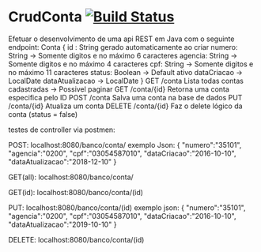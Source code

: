 # CrudConta [![Build Status](https://travis-ci.org/LucasBrizola/CrudConta.svg?branch=master)](https://travis-ci.org/LucasBrizola/CrudConta)

Efetuar o desenvolvimento de uma api REST em Java com o seguinte endpoint:
    Conta
        {
            id : String gerado automaticamente ao criar
            numero: String -> Somente digitos e no máximo 6 caracteres 
            agencia: String -> Somente digitos e no máximo 4 caracteres
            cpf: String -> Somente digitos e no máximo 11 caracteres
            status: Boolean -> Default ativo
            dataCriacao -> LocalDate
            dataAtualizacao -> LocalDate
        }
        GET /conta
            Lista todas contas cadastradas -> Possivel paginar
        GET /conta/{id}
            Retorna uma conta especifica pelo ID
        POST /conta
            Salva uma conta na base de dados
        PUT /conta/{id}
            Atualiza um conta
        DELETE /conta/{id}
            Faz o delete lógico da conta (status = false)


testes de controller via postmen:

POST: localhost:8080/banco/conta/
exemplo Json:
{
	"numero":"35101",
	"agencia":"0200",
	"cpf":"03054587010",
	"dataCriacao":"2016-10-10",
	"dataAtualizacao":"2018-12-10"
}

GET(all): localhost:8080/banco/conta/

GET(id): localhost:8080/banco/conta/(id)

PUT: localhost:8080/banco/conta/(id)
exemplo json:
{
	"numero":"35101",
	"agencia":"0200",
	"cpf":"03054587010",
	"dataCriacao":"2016-10-10",
	"dataAtualizacao":"2019-10-10"
}

DELETE: localhost:8080/banco/conta/(id)
